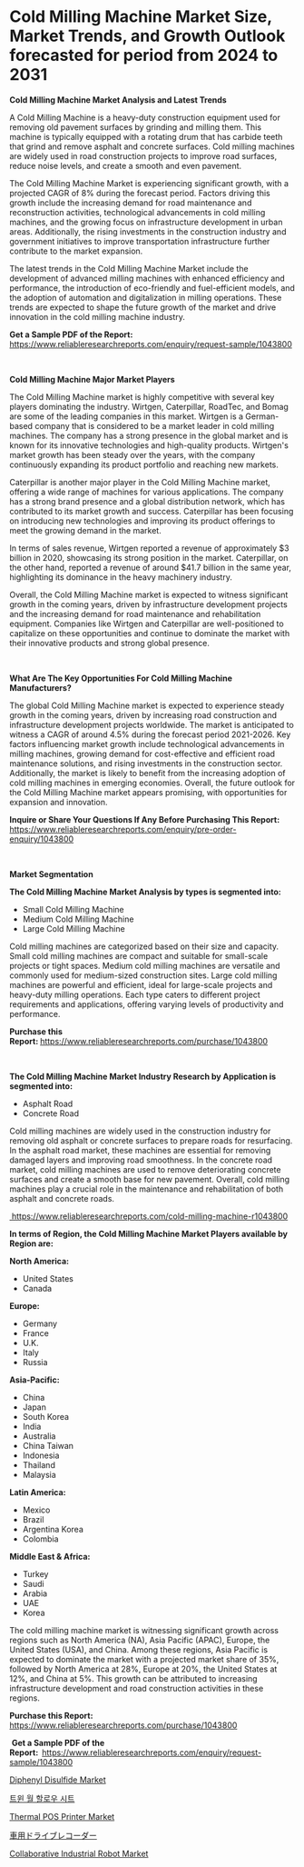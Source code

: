 <p><h1>Cold Milling Machine Market Size, Market Trends, and Growth Outlook forecasted for period from 2024 to 2031</h1></p><p><strong>Cold Milling Machine Market Analysis and Latest Trends</strong></p>
<p><p>A Cold Milling Machine is a heavy-duty construction equipment used for removing old pavement surfaces by grinding and milling them. This machine is typically equipped with a rotating drum that has carbide teeth that grind and remove asphalt and concrete surfaces. Cold milling machines are widely used in road construction projects to improve road surfaces, reduce noise levels, and create a smooth and even pavement.</p><p>The Cold Milling Machine Market is experiencing significant growth, with a projected CAGR of 8% during the forecast period. Factors driving this growth include the increasing demand for road maintenance and reconstruction activities, technological advancements in cold milling machines, and the growing focus on infrastructure development in urban areas. Additionally, the rising investments in the construction industry and government initiatives to improve transportation infrastructure further contribute to the market expansion.</p><p>The latest trends in the Cold Milling Machine Market include the development of advanced milling machines with enhanced efficiency and performance, the introduction of eco-friendly and fuel-efficient models, and the adoption of automation and digitalization in milling operations. These trends are expected to shape the future growth of the market and drive innovation in the cold milling machine industry.</p></p>
<p><strong>Get a Sample PDF of the Report:&nbsp;</strong> <a href="https://www.reliableresearchreports.com/enquiry/request-sample/1043800">https://www.reliableresearchreports.com/enquiry/request-sample/1043800</a></p>
<p>&nbsp;</p>
<p><strong>Cold Milling Machine Major Market Players</strong></p>
<p><p>The Cold Milling Machine market is highly competitive with several key players dominating the industry. Wirtgen, Caterpillar, RoadTec, and Bomag are some of the leading companies in this market. Wirtgen is a German-based company that is considered to be a market leader in cold milling machines. The company has a strong presence in the global market and is known for its innovative technologies and high-quality products. Wirtgen's market growth has been steady over the years, with the company continuously expanding its product portfolio and reaching new markets.</p><p>Caterpillar is another major player in the Cold Milling Machine market, offering a wide range of machines for various applications. The company has a strong brand presence and a global distribution network, which has contributed to its market growth and success. Caterpillar has been focusing on introducing new technologies and improving its product offerings to meet the growing demand in the market.</p><p>In terms of sales revenue, Wirtgen reported a revenue of approximately $3 billion in 2020, showcasing its strong position in the market. Caterpillar, on the other hand, reported a revenue of around $41.7 billion in the same year, highlighting its dominance in the heavy machinery industry.</p><p>Overall, the Cold Milling Machine market is expected to witness significant growth in the coming years, driven by infrastructure development projects and the increasing demand for road maintenance and rehabilitation equipment. Companies like Wirtgen and Caterpillar are well-positioned to capitalize on these opportunities and continue to dominate the market with their innovative products and strong global presence.</p></p>
<p>&nbsp;</p>
<p><strong>What Are The Key Opportunities For Cold Milling Machine Manufacturers?</strong></p>
<p><p>The global Cold Milling Machine market is expected to experience steady growth in the coming years, driven by increasing road construction and infrastructure development projects worldwide. The market is anticipated to witness a CAGR of around 4.5% during the forecast period 2021-2026. Key factors influencing market growth include technological advancements in milling machines, growing demand for cost-effective and efficient road maintenance solutions, and rising investments in the construction sector. Additionally, the market is likely to benefit from the increasing adoption of cold milling machines in emerging economies. Overall, the future outlook for the Cold Milling Machine market appears promising, with opportunities for expansion and innovation.</p></p>
<p><strong>Inquire or Share Your Questions If Any Before Purchasing This Report:</strong> <a href="https://www.reliableresearchreports.com/enquiry/pre-order-enquiry/1043800">https://www.reliableresearchreports.com/enquiry/pre-order-enquiry/1043800</a></p>
<p>&nbsp;</p>
<p><strong>Market Segmentation</strong></p>
<p><strong>The Cold Milling Machine Market Analysis by types is segmented into:</strong></p>
<p><ul><li>Small Cold Milling Machine</li><li>Medium Cold Milling Machine</li><li>Large Cold Milling Machine</li></ul></p>
<p><p>Cold milling machines are categorized based on their size and capacity. Small cold milling machines are compact and suitable for small-scale projects or tight spaces. Medium cold milling machines are versatile and commonly used for medium-sized construction sites. Large cold milling machines are powerful and efficient, ideal for large-scale projects and heavy-duty milling operations. Each type caters to different project requirements and applications, offering varying levels of productivity and performance.</p></p>
<p><strong>Purchase this Report:&nbsp;</strong><a href="https://www.reliableresearchreports.com/purchase/1043800">https://www.reliableresearchreports.com/purchase/1043800</a></p>
<p>&nbsp;</p>
<p><strong>The Cold Milling Machine Market Industry Research by Application is segmented into:</strong></p>
<p><ul><li>Asphalt Road</li><li>Concrete Road</li></ul></p>
<p><p>Cold milling machines are widely used in the construction industry for removing old asphalt or concrete surfaces to prepare roads for resurfacing. In the asphalt road market, these machines are essential for removing damaged layers and improving road smoothness. In the concrete road market, cold milling machines are used to remove deteriorating concrete surfaces and create a smooth base for new pavement. Overall, cold milling machines play a crucial role in the maintenance and rehabilitation of both asphalt and concrete roads.</p></p>
<p><a href="https://www.reliableresearchreports.com/cold-milling-machine-r1043800">&nbsp;https://www.reliableresearchreports.com/cold-milling-machine-r1043800</a></p>
<p><strong>In terms of Region, the Cold Milling Machine Market Players available by Region are:</strong></p>
<p>
    <p> <strong> North America: </strong>
        <ul>
            <li>United States</li>
            <li>Canada</li>
        </ul>
        </p> 
    <p> <strong> Europe: </strong>
        <ul>
            <li>Germany</li>
            <li>France</li>
            <li>U.K.</li>
            <li>Italy</li>
            <li>Russia</li>
        </ul>
        </p> 
    <p> <strong> Asia-Pacific: </strong>
        <ul>
            <li>China</li>
            <li>Japan</li>
            <li>South Korea</li>
            <li>India</li>
            <li>Australia</li>
            <li>China Taiwan</li>
            <li>Indonesia</li>
            <li>Thailand</li>
            <li>Malaysia</li>
        </ul>
        </p> 
    <p> <strong> Latin America: </strong>
        <ul>
            <li>Mexico</li>
            <li>Brazil</li>
            <li>Argentina Korea</li>
            <li>Colombia</li>
        </ul>
        </p> 
    <p> <strong> Middle East & Africa: </strong>
        <ul>
            <li>Turkey</li>
            <li>Saudi</li>
            <li>Arabia</li>
            <li>UAE</li>
            <li>Korea</li>
        </ul>
    </p>
    </p>
<p><p>The cold milling machine market is witnessing significant growth across regions such as North America (NA), Asia Pacific (APAC), Europe, the United States (USA), and China. Among these regions, Asia Pacific is expected to dominate the market with a projected market share of 35%, followed by North America at 28%, Europe at 20%, the United States at 12%, and China at 5%. This growth can be attributed to increasing infrastructure development and road construction activities in these regions.</p></p>
<p><strong>Purchase this Report: </strong><a href="https://www.reliableresearchreports.com/purchase/1043800">https://www.reliableresearchreports.com/purchase/1043800</a></p>
<p>&nbsp;<strong>Get a Sample PDF of the Report:&nbsp;&nbsp;</strong><a href="https://www.reliableresearchreports.com/enquiry/request-sample/1043800">https://www.reliableresearchreports.com/enquiry/request-sample/1043800</a></p>
<p><strong></strong></p>
<p><p><a href="https://issuu.com/reportprime-2/docs/diphenyl-disulfide-market-size-2030.pptx">Diphenyl Disulfide Market</a></p><p><a href="https://github.com/vskv4779xr1/Market-Research-Report-List-1/blob/main/191574435139.md">트윈 월 할로우 시트</a></p><p><a href="https://github.com/GroverBarry/Market-Research-Report-List-5/blob/main/thermal-pos-printer-market.md">Thermal POS Printer Market</a></p><p><a href="https://github.com/AriMuller2009/Market-Research-Report-List-1/blob/main/726689038452.md">車用ドライブレコーダー</a></p><p><a href="https://github.com/kathiaseamanalvaradovlprc2h/Market-Research-Report-List-2/blob/main/collaborative-industrial-robot-market.md">Collaborative Industrial Robot Market</a></p></p>